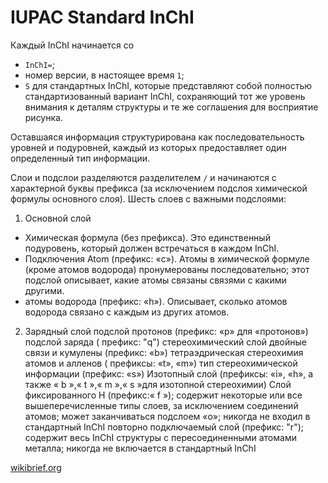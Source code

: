 # IUPAC Standard InChI

Каждый InChI начинается со

- `InChI=`;
- номер версии, в настоящее время `1`;
- `S` для стандартных InChI, которые представляют собой полностью
стандартизованный вариант InChI, сохраняющий тот же уровень внимания к деталям
структуры и те же соглашения для восприятие рисунка.

Оставшаяся информация структурирована как последовательность уровней и
подуровней, каждый из которых предоставляет один определенный тип информации.

Слои и подслои разделяются разделителем `/` и начинаются с характерной буквы
префикса (за исключением подслоя химической формулы основного слоя). Шесть слоев
с важными подслоями:

1. Основной слой

  - Химическая формула (без префикса). Это единственный подуровень, который
должен встречаться в каждом InChI.
  - Подключения Atom (префикс: «c»). Атомы в химической формуле (кроме атомов
водорода) пронумерованы последовательно; этот подслой описывает, какие атомы
связаны связями с какими другими.
  - атомы водорода (префикс: «h»). Описывает, сколько атомов водорода связано с
каждым из других атомов.

2. Зарядный слой
подслой протонов (префикс: «p» для «протонов»)
подслой заряда ( префикс: "q")
стереохимический слой
двойные связи и кумулены (префикс: «b»)
тетраэдрическая стереохимия атомов и алленов ( префиксы: «t», «m»)
тип стереохимической информации (префикс: «s»)
Изотопный слой (префиксы: «i», «h», а также « b »,« t »,« m »,« s »для изотопной стереохимии)
Слой фиксированного H (префикс:« f »); содержит некоторые или все вышеперечисленные типы слоев, за исключением соединений атомов; может заканчиваться подслоем «o»; никогда не входил в стандартный InChI
повторно подключаемый слой (префикс: "r"); содержит весь InChI структуры с пересоединенными атомами металла; никогда не включается в стандартный InChI

[wikibrief.org](https://ru.wikibrief.org/wiki/International_Chemical_Identifier)
